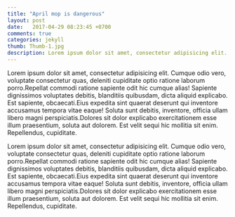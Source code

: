 ```yaml
---
title: "April mop is dangerous"
layout: post
date:   2017-04-29 08:23:45 +0700
comments: true
categories: jekyll
thumb: Thumb-1.jpg
description: Lorem ipsum dolor sit amet, consectetur adipisicing elit. Asperiores officia, delectus assumenda reprehenderit voluptatum eos.
---
```

Lorem ipsum dolor sit amet, consectetur adipisicing elit. Cumque odio vero, voluptate consectetur quas, deleniti cupiditate optio ratione laborum porro.Repellat commodi ratione sapiente odit hic cumque alias! Sapiente dignissimos voluptates debitis, blanditiis quibusdam, dicta aliquid explicabo. Est sapiente, obcaecati.Eius expedita sint quaerat deserunt qui inventore accusamus tempora vitae eaque! Soluta sunt debitis, inventore, officia ullam libero magni perspiciatis.Dolores sit dolor explicabo exercitationem esse illum praesentium, soluta aut dolorem. Est velit sequi hic mollitia sit enim. Repellendus, cupiditate.

<script src="https://gist.github.com/rendrap/a493c095286703f92fcea93b88368000.js"></script>


Lorem ipsum dolor sit amet, consectetur adipisicing elit. Cumque odio vero, voluptate consectetur quas, deleniti cupiditate optio ratione laborum porro.Repellat commodi ratione sapiente odit hic cumque alias! Sapiente dignissimos voluptates debitis, blanditiis quibusdam, dicta aliquid explicabo. Est sapiente, obcaecati.Eius expedita sint quaerat deserunt qui inventore accusamus tempora vitae eaque! Soluta sunt debitis, inventore, officia ullam libero magni perspiciatis.Dolores sit dolor explicabo exercitationem esse illum praesentium, soluta aut dolorem. Est velit sequi hic mollitia sit enim. Repellendus, cupiditate.
